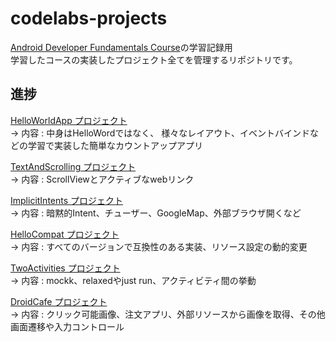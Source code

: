 # codelabs-projects

[Android Developer Fundamentals Course](https://codelabs.developers.google.com/android-training/)の学習記録用  
学習したコースの実装したプロジェクト全てを管理するリポジトリです。

## 進捗  

[HelloWorldApp プロジェクト](https://github.com/s-moteki/codelabs-projects/tree/master/HelloWorldApp)  
→ 内容 : 中身はHelloWordではなく、 様々なレイアウト、イベントバインドなどの学習で実装した簡単なカウントアップアプリ  

[TextAndScrolling プロジェクト](https://github.com/s-moteki/codelabs-projects/tree/master/TextAndScrolling)  
→ 内容 : ScrollViewとアクティブなwebリンク

[ImplicitIntents プロジェクト](https://github.com/s-moteki/codelabs-projects/tree/master/ImplicitIntents)  
→ 内容 : 暗黙的Intent、チューザー、GoogleMap、外部ブラウザ開くなど

[HelloCompat プロジェクト](https://github.com/s-moteki/codelabs-projects/tree/master/HelloCompat)  
→ 内容 : すべてのバージョンで互換性のある実装、リソース設定の動的変更  

[TwoActivities プロジェクト](https://github.com/s-moteki/codelabs-projects/tree/master/TwoActivities)  
→ 内容 : mockk、relaxedやjust run、アクティビティ間の挙動

[DroidCafe プロジェクト](https://github.com/s-moteki/codelabs-projects/tree/master/DroidCafe)  
→ 内容 : クリック可能画像、注文アプリ、外部リソースから画像を取得、その他画面遷移や入力コントロール  

